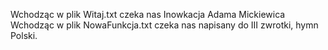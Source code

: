 Wchodząc w plik Witaj.txt czeka nas Inowkacja Adama Mickiewica 
Wchodząc w plik NowaFunkcja.txt czeka nas napisany do III zwrotki, hymn Polski.

